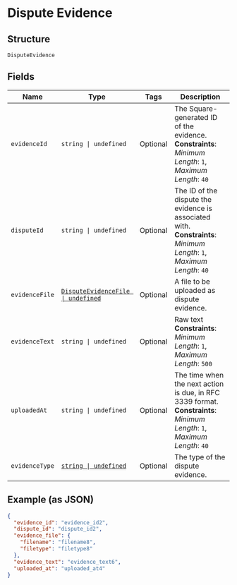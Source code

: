 
# Dispute Evidence

## Structure

`DisputeEvidence`

## Fields

| Name | Type | Tags | Description |
|  --- | --- | --- | --- |
| `evidenceId` | `string \| undefined` | Optional | The Square-generated ID of the evidence.<br>**Constraints**: *Minimum Length*: `1`, *Maximum Length*: `40` |
| `disputeId` | `string \| undefined` | Optional | The ID of the dispute the evidence is associated with.<br>**Constraints**: *Minimum Length*: `1`, *Maximum Length*: `40` |
| `evidenceFile` | [`DisputeEvidenceFile \| undefined`](/doc/models/dispute-evidence-file.md) | Optional | A file to be uploaded as dispute evidence. |
| `evidenceText` | `string \| undefined` | Optional | Raw text<br>**Constraints**: *Minimum Length*: `1`, *Maximum Length*: `500` |
| `uploadedAt` | `string \| undefined` | Optional | The time when the next action is due, in RFC 3339 format.<br>**Constraints**: *Minimum Length*: `1`, *Maximum Length*: `40` |
| `evidenceType` | [`string \| undefined`](/doc/models/dispute-evidence-type.md) | Optional | The type of the dispute evidence. |

## Example (as JSON)

```json
{
  "evidence_id": "evidence_id2",
  "dispute_id": "dispute_id2",
  "evidence_file": {
    "filename": "filename8",
    "filetype": "filetype8"
  },
  "evidence_text": "evidence_text6",
  "uploaded_at": "uploaded_at4"
}
```

